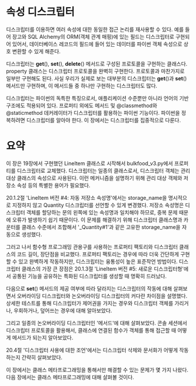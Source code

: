 # 속성 디스크립터

디스크립터를 이용하면 여러 속성에 대한 동일한 접근 논리를 재사용할 수 있다. 예를 들어 장고와 SQL Alchemy의 ORM(객체 관계 매핑)에 있는 필드는 디스크립터로 구현되어 있어서, 데이터베이스 레코드의 필드에 들어 있는 데이터를 파이썬 객체 속성으로 상호 변환할 수 있게 해준다.

디스크립터는 __get__(), __set__(), __delete__() 메서드로 구성된 프로토콜을 구현하는 클래스다. property 클래스는 디스크립터 프로토콜을 완벽히 구현한다. 프로토콜과 마찬가지로 일부만 구현해도 된다. 사실 우리가 실제로 보는 대부분의 디스크립터는 __get__()과 __set__() 메서드만 구현하며, 이 메서드들 중 하나만 구현하는 디스크립터도 많다.

디스크립터는 파이썬의 독특한 특징으로서, 애플리케이션 수준뿐만 아니라 언어의 기반 구조에도 적용되어 있다. 프로퍼티 외에도 메서드 및 @classmethod와 @staticmethod 데커레이터가 디스크립터를 활용하는 파이썬 기능이다. 파이썬을 정복하려면 디스크립터를 알아야 한다. 이 장에서는 디스크립터를 집중적으로 다룬다.

# 요약

이 장은 19장에서 구현했던 LineItem 클래스로 시작해서 bulkfood_v3.py에서 프로퍼티를 디스크립터로 교체했다. 디스크립터는 일종의 클래스로서, 디스크립터 객체는 관리 대상 클래스의 속성으로 사용된다. 이런 메커니즘을 설명하기 위해 관리 대상 객체와 저장소 속성 등의 특별한 용어가 필요했다.

20.1.2절 'LineItem 버전 #4: 자동 저장소 속성명'에서는 storage_name을 명시적으로 지정하지 않고 Quantity 디스크립터를 선언할 수 있게 변경했다. 저장소 속성명은 디스크립터 객체를 할당하는 문의 왼쪽에 있는 속성명과 일치해야 하므로, 중복 문제 때문에 오류가 발생하기 쉽기 때문이다. 이 문제를 해결하기 위해 디스크립터 클래스명과 카운터를 클래스 수준에서 조합해서 '_Quantity#1'과 같은 고유한 storage_name을 자동으로 생성했다.

그러고 나서 함수형 프로그래밍 관용구를 사용하는 프로퍼티 팩토리와 디스크립터 클래스의 코드 길이, 장단점을 비교했다. 프로퍼티 팩토리는 경우에 따라 더욱 간단하게 구현할 수 있고 완벽하게 작동하지만, 디스크립터는 융통성이 높은 표준작언 방법이다. 디스크립터 클래스의 가장 큰 장점은 20.1.3절 'LineItem 버전 #5: 새로운 디스크립터형'에서 공통된 기능을 공유하는 특화된 디스크립터를 생성할 때 명확히 드러났다.

다음으로 __set__() 메서드의 제공 여부에 따라 달라지는 디스크립터의 작동에 대해 살펴보면서 오버라이딩 디스크립터와 논오버라이딩 디스크립터의 커다란 차이점을 설명했다. 상세한 테스트를 통해 디스크립터가 제어권을 가지는 경우와 디스크립터 객체를 가리거나, 우회하거나, 덮어쓰는 경우에 대해 알아보았다.

그리고 일종의 논오버라이딩 디스크립터인 '메서드'에 대해 살펴보았다. 콘솔 세션에서 디스크립터 프로토콜을 활용해서, 클래스에 연결된 함수가 객체를 통해 접근할 때 어떻게 메서드가 되는지 알아보았다.

20.4절 '디스크립터 사용에 대한 조언'에서는 디스크립터 삭제와 문서화가 어떻게 작동하는지 간략히 살펴보았다.

이 장에서는 클래스 메타프로그래밍을 통해서만 해결할 수 있는 문제가 몇 가지 나왔다. 다음 장에서는 클래스 메타프로그래밍에 대해 살펴볼 것이다.